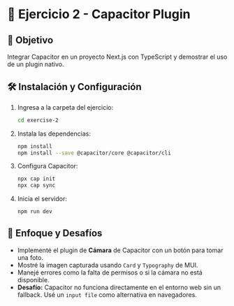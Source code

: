 # 📱 Ejercicio 2 - Capacitor Plugin

## 🚀 Objetivo

Integrar Capacitor en un proyecto Next.js con TypeScript y demostrar el uso de un plugin nativo.

## 🛠️ Instalación y Configuración

1. Ingresa a la carpeta del ejercicio:

   ```bash
   cd exercise-2
   ```

2. Instala las dependencias:
   ```bash
   npm install
   npm install --save @capacitor/core @capacitor/cli
   ```
3. Configura Capacitor:
   ```bash
   npx cap init
   npx cap sync
   ```
4. Inicia el servidor:
   ```bash
   npm run dev
   ```

## 📌 Enfoque y Desafíos

- Implementé el plugin de **Cámara** de Capacitor con un botón para tomar una foto.
- Mostré la imagen capturada usando `Card` y `Typography` de MUI.
- Manejé errores como la falta de permisos o si la cámara no está disponible.
- **Desafío:** Capacitor no funciona directamente en el entorno web sin un fallback. Usé un
  `input file` como alternativa en navegadores.

